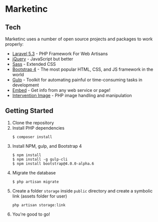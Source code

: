 # Marketinc
## Tech
Marketinc uses a number of open source projects and packages to work properly: 
* [Laravel 5.3] - PHP Framework For Web Artisans
* [jQuery] - JavaScript but better
* [Sass] - Extended CSS
* [Bootstrap 4] - The most popular HTML, CSS, and JS framework in the world
* [Gulp] - Toolkit for automating painful or time-consuming tasks in development
* [Embed] - Get info from any web service or page!
* [Intervention Image] - PHP image handling and manipulation

## Getting Started
1. Clone the repository
2. Install PHP dependencies
   ```
   $ composer install
   ```
3. Install NPM, gulp, and Bootstrap 4
   ```
   $ npm install
   $ npm install -g gulp-cli
   $ npm install bootstrap@4.0.0-alpha.6
   ```
4. Migrate the database
   ```
   $ php artisan migrate
   ```
5. Create a folder `storage` inside `public` directory and create a symbolic link (assets folder for user)
   ```
   php artisan storage:link
   ```
6. You're good to go!

[//]: # (These are reference links used in the body of this note and get stripped out when the markdown processor does its job. There is no need to format nicely because it shouldn't be seen. Thanks SO - http://stackoverflow.com/questions/4823468/store-comments-in-markdown-syntax)

   [jQuery]: <http://jquery.com>
   [Gulp]: <http://gulpjs.com>
   [Laravel 5.3]: <http://laravel.com/>
   [Sass]: <http://sass-lang.com/>
   [Bootstrap 4]: <https://v4-alpha.getbootstrap.com/>
   [Embed]: <http://github.com/oscarotero/Embed>
   [Intervention Image]: <http://image.intervention.io/>
